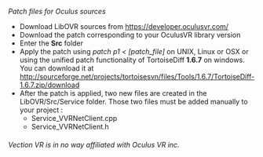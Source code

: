 *Patch files for Oculus sources*

- Download LibOVR sources from https://developer.oculusvr.com/
- Download the patch corresponding to your OculusVR library version
- Enter the **Src** folder
- Apply the patch using *patch p1 < [patch_file]* on UNIX, Linux or OSX or using the unified patch functionality of TortoiseDiff **1.6.7** on windows. You can download it at http://sourceforge.net/projects/tortoisesvn/files/Tools/1.6.7/TortoiseDiff-1.6.7.zip/download 
- After the patch is applied, two new files are created in the LibOVR/Src/Service folder. Those two files must be added manually to your project :
  - Service_VVRNetClient.cpp 
  - Service_VVRNetClient.h 

###### *Vection VR is in no way affiliated with Oculus VR inc.* ######

